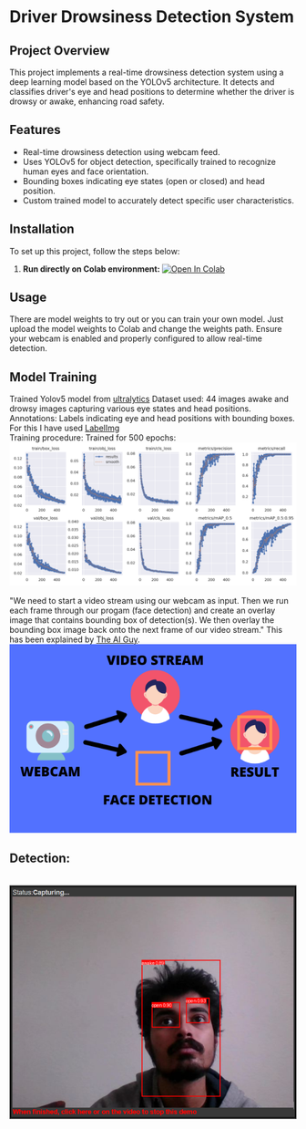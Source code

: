 # Driver Drowsiness Detection System

## Project Overview
This project implements a real-time drowsiness detection system using a deep learning model based on the YOLOv5 architecture. It detects and classifies driver's eye and head positions to determine whether the driver is drowsy or awake, enhancing road safety.

## Features
- Real-time drowsiness detection using webcam feed.
- Uses YOLOv5 for object detection, specifically trained to recognize human eyes and face orientation.
- Bounding boxes indicating eye states (open or closed) and head position.
- Custom trained model to accurately detect specific user characteristics.

## Installation
To set up this project, follow the steps below:
1. **Run directly on Colab environment:**
   [![Open In Colab](https://colab.research.google.com/assets/colab-badge.svg)](https://colab.research.google.com/github/Ankit-4-code/Driver_Drowsiness_Detection/blob/main/Driver_Drowsiness_Detection.ipynb)

## Usage
There are model weights to try out or you can train your own model. Just upload the model weights to Colab and change the weights path. Ensure your webcam is enabled and properly configured to allow real-time detection.

## Model Training
Trained Yolov5 model from [ultralytics](https://github.com/ultralytics/yolov5)
Dataset used: 44 images awake and drowsy images capturing various eye states and head positions.
Annotations: Labels indicating eye and head positions with bounding boxes. For this I have used [LabelImg](https://github.com/tzutalin/labelImg)<br>
Training procedure: Trained for 500 epochs:
<br>![Real time detection via Web-cam in Colab](model_training/results.png)

"We need to start a video stream using our webcam as input. Then we run each frame through our progam (face detection) and create an overlay image that contains bounding box of detection(s). We then overlay the bounding box image back onto the next frame of our video stream." This has been explained by [The AI Guy](https://www.youtube.com/watch?v=YjWh7QvVH60).
<br>![process](model_training/template.png)

## Detection:
<br>![Real time detection via Web-cam in Colab](detection_images/detection_2.png)


